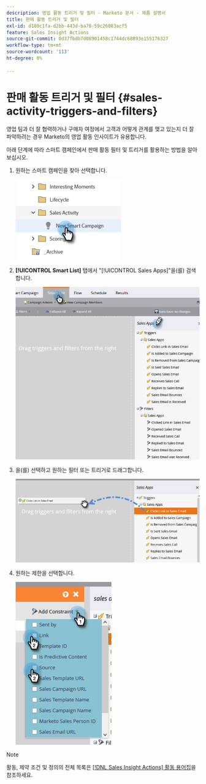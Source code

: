 ```yaml
---
description: 영업 활동 트리거 및 필터 - Marketo 문서 - 제품 설명서
title: 판매 활동 트리거 및 필터
exl-id: d180c1fa-d2bb-443d-ba78-59c26083acf5
feature: Sales Insight Actions
source-git-commit: 0d37fbdb7d08901458c1744dc68893e155176327
workflow-type: tm+mt
source-wordcount: '113'
ht-degree: 0%

---
```


# 판매 활동 트리거 및 필터 {#sales-activity-triggers-and-filters}

영업 팀과 더 잘 협력하거나 구매자 여정에서 고객과 어떻게 관계를 맺고 있는지 더 잘 파악하려는 경우 Marketo의 영업 활동 인사이트가 유용합니다.

아래 단계에 따라 스마트 캠페인에서 판매 활동 필터 및 트리거를 활용하는 방법을 알아보십시오.

1. 원하는 스마트 캠페인을 찾아 선택합니다.

   ![](assets/sales-activity-triggers-and-filters-1.png)

1. **[!UICONTROL Smart List]** 탭에서 &quot;[!UICONTROL Sales Apps]&quot;을(를) 검색합니다.

   ![](assets/sales-activity-triggers-and-filters-2.png)

1. 을(를) 선택하고 원하는 필터 또는 트리거로 드래그합니다.

   ![](assets/sales-activity-triggers-and-filters-3.png)

1. 원하는 제한을 선택합니다.

   ![](assets/sales-activity-triggers-and-filters-4.png)

>[!NOTE]
>
>활동, 제약 조건 및 정의의 전체 목록은 [[!DNL Sales Insight Actions] 활동 용어집](/help/marketo/product-docs/marketo-sales-insight/actions/marketo/sales-insight-actions-activity-glossary.md)을 참조하세요.

